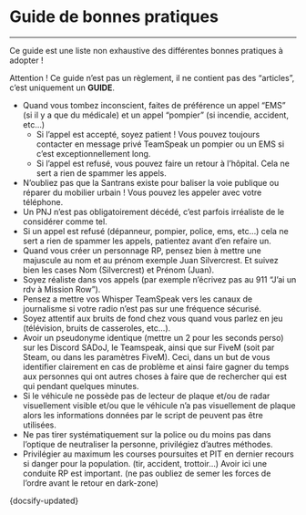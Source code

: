 # Guide de bonnes pratiques

---

Ce guide est une liste non exhaustive des différentes bonnes pratiques à adopter !

Attention ! Ce guide n’est pas un règlement, il ne contient pas des “articles”, c’est uniquement un **GUIDE**.


* Quand vous tombez inconscient, faites de préférence un appel “EMS” (si il y a que du médicale) et un appel “pompier” (si incendie, accident, etc…)
  * Si l’appel est accepté, soyez patient ! Vous pouvez toujours contacter en message privé TeamSpeak un pompier ou un EMS si c’est exceptionnellement long.
  * Si l’appel est refusé, vous pouvez faire un retour à l’hôpital. Cela ne sert a rien de spammer les appels.
* N’oubliez pas que la Santrans existe pour baliser la voie publique ou réparer du mobilier urbain ! Vous pouvez les appeler avec votre téléphone.
* Un PNJ n’est pas obligatoirement décédé, c’est parfois irréaliste de le considérer comme tel.
* Si un appel est refusé (dépanneur, pompier, police, ems, etc…) cela ne sert a rien de spammer les appels, patientez avant d’en refaire un.
* Quand vous créer un personnage RP, pensez bien à mettre une majuscule au nom et au prénom exemple Juan Silvercrest. Et suivez bien les cases Nom (Silvercrest) et Prénom (Juan).
* Soyez réaliste dans vos appels (par exemple n’écrivez pas au 911 “J’ai un rdv à Mission Row”).
* Pensez a mettre vos Whisper TeamSpeak vers les canaux de journalisme si votre radio n’est pas sur une fréquence sécurisé.
* Soyez attentif aux bruits de fond chez vous quand vous parlez en jeu (télévision, bruits de casseroles, etc...).
* Avoir un pseudonyme identique (mettre un 2 pour les seconds perso) sur les Discord SADoJ, le Teamspeak, ainsi que sur FiveM (soit par Steam, ou dans les paramètres FiveM). Ceci, dans un but de vous identifier clairement en cas de problème et ainsi faire gagner du temps aux personnes qui ont autres choses à faire que de rechercher qui est qui pendant quelques minutes.
* Si le véhicule ne possède pas de lecteur de plaque et/ou de radar visuellement visible et/ou que le véhicule n’a pas visuellement de plaque alors les informations données par le script de peuvent pas être utilisées.
* Ne pas tirer systématiquement sur la police ou du moins pas dans l’optique de neutraliser la personne, privilégiez d’autres méthodes.
* Privilégier au maximum les courses poursuites et PIT en dernier recours si danger pour la population. (tir, accident, trottoir…) Avoir ici une conduite RP est important. (ne pas oubliez de semer les forces de l’ordre avant le retour en dark-zone)

{docsify-updated}
